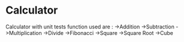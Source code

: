 # Calculator
Calculator with unit tests
function used are :
->Addition
->Subtraction
->Multiplication
->Divide
->Fibonacci
->Square
->Square Root
->Cube

